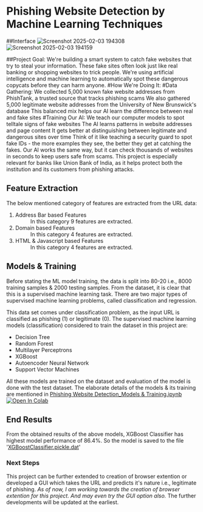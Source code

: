 # Phishing Website Detection by Machine Learning Techniques
##Interface
![Screenshot 2025-02-03 194308](https://github.com/user-attachments/assets/cb11345f-29b7-4cd1-b476-e1f2abc7d2a8)
![Screenshot 2025-02-03 194159](https://github.com/user-attachments/assets/2075bd65-6d0c-4a04-87ef-a5762c9427ae)

##Project Goal:
We're building a smart system to catch fake websites that try to steal your information. These fake sites often look just like real banking or shopping websites to trick people. We're using artificial intelligence and machine learning to automatically spot these dangerous copycats before they can harm anyone.
#How We're Doing It:
#Data Gathering:
We collected 5,000 known fake website addresses from PhishTank, a trusted source that tracks phishing scams
We also gathered 5,000 legitimate website addresses from the University of New Brunswick's database
This balanced mix helps our AI learn the difference between real and fake sites
#Training Our AI:
We teach our computer models to spot telltale signs of fake websites
The AI learns patterns in website addresses and page content
It gets better at distinguishing between legitimate and dangerous sites over time
Think of it like teaching a security guard to spot fake IDs - the more examples they see, the better they get at catching the fakes. Our AI works the same way, but it can check thousands of websites in seconds to keep users safe from scams.
This project is especially relevant for banks like Union Bank of India, as it helps protect both the institution and its customers from phishing attacks.
## Feature Extraction
The below mentioned category of features are extracted from the URL data:

1.   Address Bar based Features <br>
          &nbsp;&nbsp;&nbsp;&nbsp;&nbsp;&nbsp;&nbsp;&nbsp;&nbsp;&nbsp;In this category 9 features are extracted.
2.   Domain based Features<br>
          &nbsp;&nbsp;&nbsp;&nbsp;&nbsp;&nbsp;&nbsp;&nbsp;&nbsp;&nbsp;In this category 4 features are extracted.
3.   HTML & Javascript based Features<br>
          &nbsp;&nbsp;&nbsp;&nbsp;&nbsp;&nbsp;&nbsp;&nbsp;&nbsp;&nbsp;In this category 4 features are extracted.



## Models & Training

Before stating the ML model training, the data is split into 80-20 i.e., 8000 training samples & 2000 testing samples. From the dataset, it is clear that this is a supervised machine learning task. There are two major types of supervised machine learning problems, called classification and regression.

This data set comes under classification problem, as the input URL is classified as phishing (1) or legitimate (0). The supervised machine learning models (classification) considered to train the dataset in this project are:

* Decision Tree
* Random Forest
* Multilayer Perceptrons
* XGBoost
* Autoencoder Neural Network
* Support Vector Machines

All these models are trained on the dataset and evaluation of the model is done with the test dataset. The elaborate details of the models & its training are mentioned in [Phishing Website Detection_Models & Training.ipynb](https://github.com/shreyagopal/Phishing-Website-Detection-by-Machine-Learning-Techniques/blob/master/Phishing%20Website%20Detection_Models%20%26%20Training.ipynb)[![Open In Colab](https://colab.research.google.com/assets/colab-badge.svg)](https://colab.research.google.com/github/shreyagopal/Phishing-Website-Detection-by-Machine-Learning-Techniques/blob/master/Phishing%20Website%20Detection_Models%20%26%20Training.ipynb)



## End Results
From the obtained results of the above models, XGBoost Classifier has highest model performance of 86.4%. So the model is saved to the file '[XGBoostClassifier.pickle.dat](https://github.com/shreyagopal/Phishing-Website-Detection-by-Machine-Learning-Techniques/blob/master/XGBoostClassifier.pickle.dat)'

### Next Steps

This project can be further extended to creation of browser extention or developed a GUI which takes the URL and predicts it's nature i.e., legitimate of phishing. *As of now, I am working towards the creation of browser extention for this project. And may even try the GUI option also.* The further developments will be updated at the earliest. 
